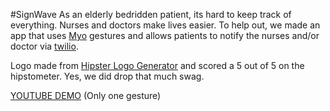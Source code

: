 #SignWave
As an elderly bedridden patient, its hard to keep track of everything. Nurses and doctors make lives easier. To help out, we made an app that uses [Myo](https://www.thalmic.com/en/myo/) gestures and allows patients to notify the nurses and/or doctor via [twilio](http://twilio.com).


Logo made from [Hipster Logo Generator](http://www.hipsterlogogenerator.com) and scored a 5 out of 5 on the hipstometer. Yes, we did drop that much swag.




[YOUTUBE DEMO](http://youtu.be/CjRfDDT0KQk) (Only one gesture)